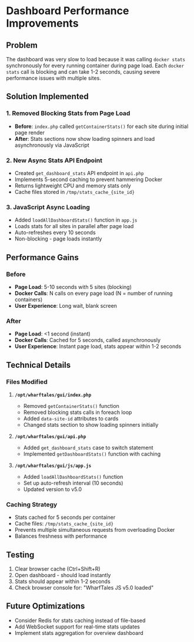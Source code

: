 # Dashboard Performance Improvements

## Problem
The dashboard was very slow to load because it was calling `docker stats` synchronously for every running container during page load. Each `docker stats` call is blocking and can take 1-2 seconds, causing severe performance issues with multiple sites.

## Solution Implemented

### 1. Removed Blocking Stats from Page Load
- **Before**: `index.php` called `getContainerStats()` for each site during initial page render
- **After**: Stats sections now show loading spinners and load asynchronously via JavaScript

### 2. New Async Stats API Endpoint
- Created `get_dashboard_stats` API endpoint in `api.php`
- Implements 5-second caching to prevent hammering Docker
- Returns lightweight CPU and memory stats only
- Cache files stored in `/tmp/stats_cache_{site_id}`

### 3. JavaScript Async Loading
- Added `loadAllDashboardStats()` function in `app.js`
- Loads stats for all sites in parallel after page load
- Auto-refreshes every 10 seconds
- Non-blocking - page loads instantly

## Performance Gains

### Before
- **Page Load**: 5-10 seconds with 5 sites (blocking)
- **Docker Calls**: N calls on every page load (N = number of running containers)
- **User Experience**: Long wait, blank screen

### After
- **Page Load**: <1 second (instant)
- **Docker Calls**: Cached for 5 seconds, called asynchronously
- **User Experience**: Instant page load, stats appear within 1-2 seconds

## Technical Details

### Files Modified
1. **`/opt/wharftales/gui/index.php`**
   - Removed `getContainerStats()` function
   - Removed blocking stats calls in foreach loop
   - Added `data-site-id` attributes to cards
   - Changed stats section to show loading spinners initially

2. **`/opt/wharftales/gui/api.php`**
   - Added `get_dashboard_stats` case to switch statement
   - Implemented `getDashboardStats()` function with caching

3. **`/opt/wharftales/gui/js/app.js`**
   - Added `loadAllDashboardStats()` function
   - Set up auto-refresh interval (10 seconds)
   - Updated version to v5.0

### Caching Strategy
- Stats cached for 5 seconds per container
- Cache files: `/tmp/stats_cache_{site_id}`
- Prevents multiple simultaneous requests from overloading Docker
- Balances freshness with performance

## Testing
1. Clear browser cache (Ctrl+Shift+R)
2. Open dashboard - should load instantly
3. Stats should appear within 1-2 seconds
4. Check browser console for: "WharfTales JS v5.0 loaded"

## Future Optimizations
- Consider Redis for stats caching instead of file-based
- Add WebSocket support for real-time stats updates
- Implement stats aggregation for overview dashboard

